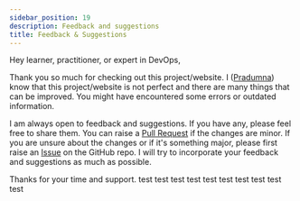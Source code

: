 ```yaml
---
sidebar_position: 19
description: Feedback and suggestions
title: Feedback & Suggestions
---
```


Hey learner, practitioner, or expert in DevOps,

Thank you so much for checking out this project/website. I ([Pradumna](https://x.com/pradumna_Saraf)) know that this project/website is not perfect and there are many things that can be improved. You might have encountered some errors or outdated information.

I am always open to feedback and suggestions. If you have any, please feel free to share them. You can raise a [Pull Request](https://github.com/Pradumnasaraf/DevOps) if the changes are minor. If you are unsure about the changes or if it's something major, please first raise an [Issue](https://github.com/Pradumnasaraf/DevOps/issues/new/choose) on the GitHub repo. I will try to incorporate your feedback and suggestions as much as possible.

Thanks for your time and support.
test
test
test
test
test
test
test
test
test
test

